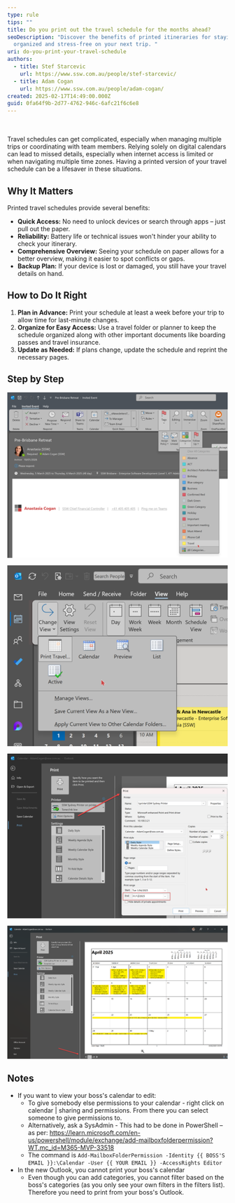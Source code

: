 ```yaml
---
type: rule
tips: ""
title: Do you print out the travel schedule for the months ahead?
seoDescription: "Discover the benefits of printed itineraries for staying
  organized and stress-free on your next trip. "
uri: do-you-print-your-travel-schedule
authors:
  - title: Stef Starcevic
    url: https://www.ssw.com.au/people/stef-starcevic/
  - title: Adam Cogan
    url: https://www.ssw.com.au/people/adam-cogan/
created: 2025-02-17T14:49:00.000Z
guid: 0fa64f9b-2d77-4762-946c-6afc21f6c6e8
---
```

\
\
Travel schedules can get complicated, especially when managing multiple trips or coordinating with team members. Relying solely on digital calendars can lead to missed details, especially when internet access is limited or when navigating multiple time zones. Having a printed version of your travel schedule can be a lifesaver in these situations.

<!--endintro-->

## Why It Matters

Printed travel schedules provide several benefits:

* **Quick Access:** No need to unlock devices or search through apps – just pull out the paper.
* **Reliability:** Battery life or technical issues won't hinder your ability to check your itinerary.
* **Comprehensive Overview:** Seeing your schedule on paper allows for a better overview, making it easier to spot conflicts or gaps.
* **Backup Plan:** If your device is lost or damaged, you still have your travel details on hand.

## How to Do It Right

1. **Plan in Advance:** Print your schedule at least a week before your trip to allow time for last-minute changes.
2. **Organize for Easy Access:** Use a travel folder or planner to keep the schedule organized along with other important documents like boarding passes and travel insurance.
3. **Update as Needed:** If plans change, update the schedule and reprint the necessary pages.

## Step by Step

![1. When you get an appointment, categorise it as "Travel"](pa-rule-1.png)

![2. Make a view that shows only your travel appointments](pa-rule-2.png)

![3. Set the date period to the end of year:  Print Options | Print Range| End Date](pa-rule-3.png)

![4. Print from that view](pa-rule-4.png)

## Notes

* If you want to view your boss's calendar to edit:
  * To give somebody else permissions to your calendar - right click on calendar | sharing and permissions. From there you can select someone to give permissions to.  
  * Alternatively, ask a SysAdmin - This had to be done in PowerShell – as per: https://learn.microsoft.com/en-us/powershell/module/exchange/add-mailboxfolderpermission?WT.mc_id=M365-MVP-33518
  *    The command is 
```Add-MailboxFolderPermission -Identity {{ BOSS'S EMAIL }}:\Calendar -User {{ YOUR EMAIL }} -AccessRights Editor```
* In the new Outlook, you cannot print your boss's calendar
  * Even though you can add categories, you cannot filter based on the boss's categories (as you only see your own filters in the filters list). Therefore you need to print from your boss's Outlook.

